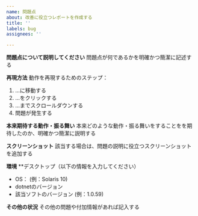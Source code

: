 ```yaml
---
name: 問題点
about: 改善に役立つレポートを作成する
title: ''
labels: bug
assignees: ''

---
```


**問題点について説明してください**
問題点が何であるかを明確かつ簡潔に記述する

**再現方法**
動作を再現するためのステップ：
1. ...に移動する
2. ...をクリックする
3. ...までスクロールダウンする
4. 問題が発生する

**本来期待する動作・振る舞い**
本来どのような動作・振る舞いをすることをを期待したのか、明確かつ簡潔に説明する

**スクリーンショット**
該当する場合は、問題の説明に役立つスクリーンショットを追加する

**環境**
**デスクトップ（以下の情報を入力してください）
 - OS： (例：Solaris 10)
 - dotnetのバージョン
 - 該当ソフトのバージョン (例：1.0.59)


**その他の状況**
その他の問題や付加情報があれば記入する
